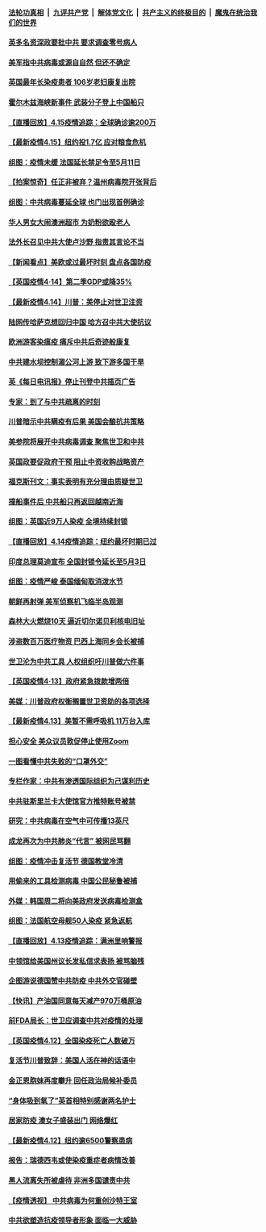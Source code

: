 ####  [法轮功真相](../../../../basic/blob/master/README.md?t=04160301) &nbsp;|&nbsp; [九评共产党](../../../../9ping.md/blob/master/README.md?t=04160301) &nbsp;|&nbsp; [解体党文化](../../../../jtdwh.md/blob/master/README.md?t=04160301)  &nbsp;|&nbsp; [共产主义的终极目的](../../../../gczydzjmd.md/blob/master/README.md?t=04160301) &nbsp;|&nbsp; [魔鬼在统治我们的世界](../../../../mgztzwmdsj.md/blob/master/README.md?t=04160301) 

#### [英多名资深政要批中共 要求调查零号病人](../pages/nsc418/n12033430.md?t=04160301) 

#### [美军指中共病毒或源自自然 但还不确定](../pages/nsc418/n12033338.md?t=04160301) 

#### [英国最年长染疫患者 106岁老妇康复出院](../pages/nsc418/n12033318.md?t=04160301) 

#### [霍尔木兹海峡新事件 武装分子登上中国船只](../pages/nsc418/n12033023.md?t=04160301) 

#### [【直播回放】4.15疫情追踪：全球确诊逾200万](../pages/nsc418/n12032899.md?t=04160301) 

#### [【最新疫情4.15】纽约投1.7亿 应对粮食危机](../pages/nsc418/n12031072.md?t=04160301) 

#### [组图：疫情未缓 法国延长禁足令至5月11日](../pages/nsc418/n12032121.md?t=04160301) 

#### [【拍案惊奇】任正非被弃？温州病毒院开张背后](../pages/nsc418/n12031404.md?t=04160301) 

#### [组图：中共病毒蔓延全球 也门出现首例确诊](../pages/nsc418/n12030462.md?t=04160301) 

#### [华人男女大闹澳洲超市 为奶粉欲殴老人](../pages/nsc418/n12031706.md?t=04160301) 

#### [法外长召见中共大使卢沙野 指责其言论不当](../pages/nsc418/n12031303.md?t=04160301) 

#### [【新闻看点】美欧或过最坏时刻 盘点各国防疫](../pages/nsc418/n12030818.md?t=04160301) 

#### [【英国疫情4·14】第二季GDP或降35%](../pages/nsc418/n12030978.md?t=04160301) 

#### [【最新疫情4.14】川普：美停止对世卫注资](../pages/nsc418/n12027947.md?t=04160301) 

#### [陆网传哈萨克想回归中国 哈方召中共大使抗议](../pages/nsc418/n12031126.md?t=04160301) 

#### [欧洲游客染瘟疫 痛斥中共后奇迹般康复](../pages/nsc418/n12030636.md?t=04160301) 

#### [中共建水坝控制湄公河上游 致下游多国干旱](../pages/nsc418/n12030720.md?t=04160301) 

#### [英《每日电讯报》停止刊登中共插页广告](../pages/nsc418/n12030864.md?t=04160301) 

#### [专家：到了与中共疏离的时刻](../pages/nsc418/n12030667.md?t=04160301) 

#### [川普暗示中共瞒疫有后果 美国会酿抗共策略](../pages/nsc418/n12029990.md?t=04160301) 

#### [美参院将展开中共病毒调查 聚焦世卫和中共](../pages/nsc418/n12030184.md?t=04160301) 

#### [英国政要促政府干预 阻止中资收购战略资产](../pages/nsc418/n12030334.md?t=04160301) 

#### [福克斯刊文：事实表明有充分理由质疑世卫](../pages/nsc418/n12030392.md?t=04160301) 

#### [撞船事件后 中共船只再返回越南近海](../pages/nsc418/n12030336.md?t=04160301) 

#### [组图：英国近9万人染疫 全境持续封锁](../pages/nsc418/n12029991.md?t=04160301) 

#### [【直播回放】4.14疫情追踪：纽约最坏时期已过](../pages/nsc418/n12030034.md?t=04160301) 

#### [印度总理莫迪宣布 全国封锁令延长至5月3日](../pages/nsc418/n12029887.md?t=04160301) 

#### [组图：疫情严峻 泰国缅甸取消泼水节](../pages/nsc418/n12029181.md?t=04160301) 

#### [朝鲜再射弹 美军侦察机飞临半岛观测](../pages/nsc418/n12029538.md?t=04160301) 

#### [森林大火燃烧10天 逼近切尔诺贝利核电旧址](../pages/nsc418/n12029411.md?t=04160301) 

#### [涉盗数百万医疗物资 巴西上海同乡会长被捕](../pages/nsc418/n12028867.md?t=04160301) 

#### [世卫沦为中共工具 人权组织吁川普做六件事](../pages/nsc418/n12028407.md?t=04160301) 

#### [【英国疫情4·13】政府紧急拨款增两倍](../pages/nsc418/n12028084.md?t=04160301) 

#### [美媒：川普政府权衡搁置世卫资助的各项选择](../pages/nsc418/n12028055.md?t=04160301) 

#### [【最新疫情4.13】美暂不需呼吸机 11万台入库](../pages/nsc418/n12024712.md?t=04160301) 

#### [担心安全 美众议员敦促停止使用Zoom](../pages/nsc418/n12028062.md?t=04160301) 

#### [一图看懂中共失败的“口罩外交”](../pages/nsc418/n12026088.md?t=04160301) 

#### [专栏作家：中共有渗透国际组织为己谋利历史](../pages/nsc418/n12025937.md?t=04160301) 

#### [中共驻斯里兰卡大使馆官方推特账号被禁](../pages/nsc418/n12027418.md?t=04160301) 

#### [研究：中共病毒在空气中可传播13英尺](../pages/nsc418/n12026960.md?t=04160301) 

#### [成龙再次为中共肺炎“代言” 被网民骂翻](../pages/nsc418/n12027356.md?t=04160301) 

#### [组图：疫情冲击复活节 德国教堂冷清](../pages/nsc418/n12026390.md?t=04160301) 

#### [用偷来的工具检测病毒 中国公民秘鲁被捕](../pages/nsc418/n12027194.md?t=04160301) 

#### [外媒：韩国周二将向美政府发送病毒检测盒](../pages/nsc418/n12027049.md?t=04160301) 

#### [组图：法国航空母舰50人染疫 紧急返航](../pages/nsc418/n12026871.md?t=04160301) 

#### [【直播回放】4.13疫情追踪：满洲里响警报](../pages/nsc418/n12026894.md?t=04160301) 

#### [中领馆给美国州议长发私信求表扬 被骂脑残](../pages/nsc418/n12026823.md?t=04160301) 

#### [企图游说德国赞中共防疫 中共外交官碰壁](../pages/nsc418/n12025608.md?t=04160301) 

#### [【快讯】产油国同意每天减产970万桶原油](../pages/nsc418/n12025209.md?t=04160301) 

#### [前FDA局长：世卫应调查中共对疫情的处理](../pages/nsc418/n12025386.md?t=04160301) 

#### [【英国疫情4.12】全国染疫死亡人数破万](../pages/nsc418/n12025150.md?t=04160301) 

#### [复活节川普致辞：美国人活在神的话语中](../pages/nsc418/n12025100.md?t=04160301) 

#### [金正恩胞妹再度攀升 回任政治局候补委员](../pages/nsc418/n12024905.md?t=04160301) 

#### [“身体吸到氧了”英首相特别感谢两名护士](../pages/nsc418/n12025111.md?t=04160301) 

#### [居家防疫 澳女子盛装出门 网络爆红](../pages/nsc418/n12024646.md?t=04160301) 

#### [【最新疫情4.12】纽约逾6500警察患病](../pages/nsc418/n12020389.md?t=04160301) 

#### [报告：瑞德西韦或使染疫重症者病情改善](../pages/nsc418/n12024936.md?t=04160301) 

#### [黑人流离失所被虐待 非洲多国谴责中共](../pages/nsc418/n12024673.md?t=04160301) 

#### [【疫情透视】 中共病毒为何重创沙特王室](../pages/nsc418/n12024111.md?t=04160301) 

#### [中共欲塑造抗疫领导者形象 面临一大威胁](../pages/nsc418/n12024402.md?t=04160301) 

